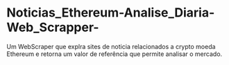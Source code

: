 # Noticias_Ethereum-Analise_Diaria-Web_Scrapper-
Um WebScraper que explra sites de noticia relacionados a crypto moeda Ethereum e retorna um valor de referência que permite analisar o mercado.

